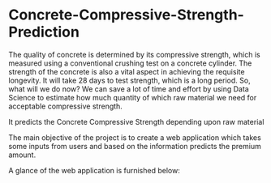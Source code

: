 # Concrete-Compressive-Strength-Prediction

The quality of concrete is determined by its compressive strength, which is measured using a conventional crushing test on a concrete cylinder. The strength of the concrete is also a vital aspect in achieving the requisite longevity. It will take 28 days to test strength, which is a long period. So, what will we do now? We can save a lot of time and effort by using Data Science to estimate how much quantity of which raw material we need for acceptable compressive strength. 

It predicts the Concrete Compressive Strength depending upon raw material

The main objective of the project is to create a web application which takes some inputs from users and based on the information predicts the premium amount.

A glance of the web application is furnished below:
